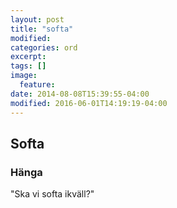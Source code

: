 ```yaml
---
layout: post
title: "softa"
modified:
categories: ord
excerpt:
tags: []
image:
  feature:
date: 2014-08-08T15:39:55-04:00
modified: 2016-06-01T14:19:19-04:00
---
```


## Softa

### Hänga

"Ska vi softa ikväll?"